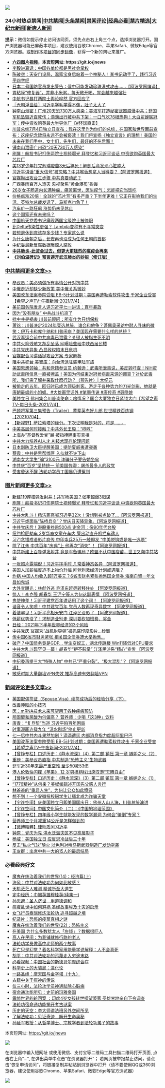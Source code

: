 ![](https://raw.githubusercontent.com/fqnews/bnews/master/64photo/fqnews-qr.jpg)

<div id="tt">
<h3>24小时热点禁闻|<a href="#%E4%B8%AD%E5%85%B1%E7%A6%81%E9%97%BB%E6%9B%B4%E5%A4%9A%E6%96%87%E7%AB%A0">中共禁闻</a>|<a href="#%E5%9B%BE%E7%89%87%E6%96%B0%E9%97%BB%E6%9B%B4%E5%A4%9A%E6%96%87%E7%AB%A0">头条禁闻</a>|<a href="#%E6%96%B0%E9%97%BB%E8%AF%84%E8%AE%BA%E6%9B%B4%E5%A4%9A%E6%96%87%E7%AB%A0">禁闻评论|<a href="#%E5%BF%85%E7%9C%8B%E7%BB%8F%E5%85%B8%E5%A5%BD%E6%96%87">经典必看|<a href="/video.md#%E7%A6%81%E7%89%87%E7%B2%BE%E9%80%89">禁片精选</a>|<a href="https://github.com/fqnews/djy/blob/master/gb/nf1351518.md#1">大纪元新闻</a>|<a href="https://github.com/fqnews/ntdtv/blob/master/gb/prog204.md#1">新唐人新闻</a></h3>
<div><b>提示：</b>微信如提示停止访问该网页，须先点击右上角三个点，选择浏览器打开。国产浏览器可能已屏蔽本项目，建议使用谷歌Chrome、苹果Safari、微软Edge等官方浏览器。或<a href="https://github.com/fqnews/bnews/blob/master/%E5%88%B6%E4%BD%9Cgit%E7%A6%81%E9%97%BB%E9%95%9C%E5%83%8F.md">制作本项目的同步镜像</a>，获得一个新的网址来推广。</div>
<ul>
<li><b><a href="http://d1.bdrive.tk/64.mp4" target="_blank">六四图片视频</a>，本页短网址: https://git.io/jnews</b></li>
<li><a href="/cbnews/20210704/1580297.md">李毅讲真话：中国各单位都是黑社会掌权</a></li>
<li><a href="/bannedvideo/20210704/1580320.md">陈破空：天安门设局，温家宝身后站着一个神秘人！某书记动手了，践行习近平四字经</a></li>
<li><a href="/cnnews/20210704/1580270.md">日本二号国防官员发出警告：俄中可能发动珍珠港式攻击......【阿波罗网编译】</a></li>
<li><a href="/health/20210704/1580216.md">胃粘膜“修复器”，并非小米粥，每天敞开喝，胃会越来越强壮</a></li>
<li><a href="/cbnews/20210705/1580462.md">中航书记暴打两院士舆论哗然 官方回应了</a></li>
<li><a href="/ssgc/20210704/1580402.md">〖兲朝浮世绘〗习近平学毛学得不像，肚子太大了</a></li>
<li><a href="/bannedvideo/20210705/1580539.md">钟南山泄密！广州20天恐730万人感染；美海军打造祕密武器威慑中共；菲国军机坠毁近百死伤；滴滴出行被中共下架；一口气吃76根热狗！大白鲨蝉联冠军；传中资收购英最大半导体厂【#环球直击】</a></li>
<li><a href="/bannedvideo/20210705/1580451.md">川普总统7月4日独立日宣布：我在这里作为你们的总统，在国家和世界面前宣布：这座纪念碑将永远不会被亵渎！我们将宣扬《独立宣言》的理想！美国的未来在我们手中，女士们，先生们，最好的还在后面！</a></li>
<li><a href="/cnnews/20210705/1580593.md">锺南山泄密广州恐“20天730万人感染”</a></li>
<li><a href="/topimagenews/20210704/1580353.md">刷屏！航投书记打伤两院士视频曝光 拜登忆和习近平谈话 中资欲购英国最大芯片厂</a></li>
<li><a href="/worldnews/20210705/1580506.md">美13岁少年打完辉瑞疫苗3天后猝死！解剖后竟发现心脏肿大</a></li>
<li><a href="/cnnews/20210704/1580221.md">习近平讲话“重大信号”被忽略？中共喉舌想拿人当猴耍？【阿波罗网报道】</a></li>
<li><a href="/cbnews/20210705/1580463.md">官媒抛出攻台三步骤 中共真要动武？</a></li>
<li><a href="/cbnews/20210704/1580281.md">广西暴雨百万人遭灾 央视聚焦“黄金瀑布”挨轰</a></li>
<li><a href="/health/20210705/1580554.md">26岁女子肠道内长满肿瘤，痛苦离世，医生叹气：怎能把它当饭吃</a></li>
<li><a href="/comments/20210704/1580329.md">价格疯涨20倍！全球的“芯片荒”有多严重？下半年更难！它正在影响我们的生活。英特尔总裁发话了，马斯克也急了！</a></li>
<li><a href="/cnnews/20210705/1580497.md">汽车价一路狂飙 涨势仍未见休止</a></li>
<li><a href="/bannedvideo/20210704/1580256.md">这个国家还有未来吗？</a></li>
<li><a href="/headline/20210705/1580429.md">中国航天党委书记痛殴两国宝级院士被停职</a></li>
<li><a href="/cnnews/20210705/1580485.md">比Delta传染性更强？ Lambda变种有不寻常突变</a></li>
<li><a href="/cnnews/20210705/1580452.md">若想退休到底该存多少钱？专家这么说</a></li>
<li><a href="/lifebaike/20210704/1580309.md">为什么唐朝之后，长安再也没成为任何王朝的首都</a></li>
<li><a href="/ssgc/20210704/1580359.md">中纪委最新反腐数据曝惊人腐败</a></li>
<li><b><a href="/comments/20200211/1275071.md" target="_blank">中共肺炎-此波会过去，但更大更猛烈的瘟疫会再来</a></b></li>
<li><b><a href="/comments/20200207/1272816.md" target="_blank">《刘伯温碑记》预言避开武汉肺炎的妙招（修订版）</a></b></li>
</ul>
</div>

<div class="catlist">
<h3><a href="/cbnews/" target="_blank">中共禁闻</a><span><a href="/cbnews/" target="_blank" rel="nofollow">更多文章>></a></span></h3>
<ul>
<li><a href="/cbnews/20210705/1580750.md" target="_blank">参议员：美必须做所有事情公开对抗中共</a></li>
<li><a href="/cbnews/20210705/1580731.md" target="_blank">中俄走近却缺少新政策 美中俄关系微妙</a></li>
<li><a href="/comments/20210705/1580728.md" target="_blank">美国改革法案参院受阻 EB-5计划过期；美国再遭勒索软件攻击 千家企业受害【希望之声TV-午夜新闻-2021/7/4】</a></li>
<li><a href="/cbnews/20210705/1580687.md" target="_blank">美前国务院发言人评习近平七一讲话：百年暴政</a></li>
<li><a href="/cbnews/20210705/1580677.md" target="_blank">因为“没有朋友” 中共战斗机凉了</a></li>
<li><a href="/cbnews/20210705/1580676.md" target="_blank">批中共是祸害 川普前顾问：所有作为只想保权</a></li>
<li><a href="/cbnews/20210705/1580648.md" target="_blank">萧铭：川普决定2024年竞选总统，谁会和他争？蓬佩奥采访中耐人寻味的微笑；伊万卡和库什纳和川普闹崩？美国现在需要什么样的总统？</a></li>
<li><a href="/cbnews/20210705/1580608.md" target="_blank">武汉军运会前中共病毒已泄露？关键人被指生死不明</a></li>
<li><a href="/cbnews/20210705/1580607.md" target="_blank">中共火箭残骸又胡乱坠落 网曝险些砸中陕西居民楼</a></li>
<li><a href="/cbnews/20210705/1580590.md" target="_blank">中共党庆异象 凸显政权陷末日危机</a></li>
<li><a href="/cbnews/20210705/1580589.md" target="_blank">官媒配合习讲话抛攻台方案 专家解析</a></li>
<li><a href="/cbnews/20210705/1580588.md" target="_blank">阻中共犯台 美智库：向台湾派驻装甲陆军旅</a></li>
<li><a href="/cbnews/20210705/1580564.md" target="_blank">美国思想领袖：共和党籍参议员 约翰逊：武毒所泄毒说，美反转吁查！NIH资助武毒所信息一直被掩盖！美国为何结束对冠状病毒来源的调查？对於武毒所，我们需了解并采取什麽行动？（预告片）| 大纪元</a></li>
<li><a href="/comments/20210705/1580563.md" target="_blank">被偷走的五年，回归时已成为顶级刺客。游走于各种势力的刀光剑影，她就是唐朝最飒的小姐姐。#大雄画里话外 #笔墨传说 #唐传奇 #聂隐娘</a></li>
<li><a href="/comments/20210705/1580557.md" target="_blank">美独立日 佛州集会川普谈使命；啥情况？国会大厦独立日紧锁大门【希望之声TV-每日头条-2021/7/4】</a></li>
<li><a href="/comments/20210705/1580545.md" target="_blank">巴顿将军第三集预告（Trailer） 辈辈英杰好儿郎 世世精铁百炼钢【20210704】</a></li>
<li><a href="/comments/20210705/1580540.md" target="_blank">【新视野】萨拉索塔的缘分。下次证明我是对的，将是……。</a></li>
<li><a href="/cbnews/20210705/1580538.md" target="_blank">中美高层何时接触？中共外长王毅：“哼哼”</a></li>
<li><a href="/cbnews/20210705/1580525.md" target="_blank">上海办“基督教爱党”展 被指掩瞒事实真相</a></li>
<li><a href="/cbnews/20210705/1580524.md" target="_blank">中共大力培养AI人才 AI技术现存伦理问题</a></li>
<li><a href="/cbnews/20210705/1580494.md" target="_blank">日本副防卫大臣提醒美国：提防夏威夷遭突袭</a></li>
<li><a href="/cbnews/20210705/1580493.md" target="_blank">蔡霞：中共是黑帮绑匪 入伙就不许下山</a></li>
<li><a href="/cbnews/20210705/1580492.md" target="_blank">湖南女大学生“骗”3100元 诈骗分子要告她坐牢</a></li>
<li><a href="/cbnews/20210705/1580484.md" target="_blank">中共庆“百岁”坚持统一 前美国务卿：屠杀最多人的政党</a></li>
<li><a href="/cbnews/20210705/1580475.md" target="_blank">受害昏迷不醒 法轮功学员丁国晨仍遭冤判</a></li>

</ul>
</div>
<div class="catlist">
<h3><a href="/topimagenews/" target="_blank">图片新闻</a><span><a href="/topimagenews/" target="_blank" rel="nofollow">更多文章>></a></span></h3>
<ul>
<li><a href="/topimagenews/20210705/1580483.md" target="_blank">新建119座核弹发射井！共军呛美国？张宇韶爆3阳谋</a></li>
<li><a href="/topimagenews/20210704/1580353.md" target="_blank">刷屏！航投书记打伤两院士视频曝光 拜登忆和习近平谈话 中资欲购英国最大芯片厂</a></li>
<li><a href="/topimagenews/20210704/1580198.md" target="_blank">中共大乱斗！杨洁篪高喊习近平32次！没想到被点破了&#8230;【阿波罗网报道】</a></li>
<li><a href="/topimagenews/20210704/1580090.md" target="_blank">习近平或面临“陈桥兵变”？党庆日天降异象。【阿波罗网报道】</a></li>
<li><a href="/topimagenews/20210704/1579925.md" target="_blank">中共党庆后！港股重挫逾500点 谢金河：像90年代台股</a></li>
<li><a href="/topimagenews/20210704/1579885.md" target="_blank">纽约抢匪劫车 2岁华裔女童在车内 警出动直升机拦车逮人</a></li>
<li><a href="/topimagenews/20210703/1579780.md" target="_blank">习71念错成语影片疯传 中印屯兵25万一触即发 “中美脱钩或是唯一选项”</a></li>
<li><a href="/topimagenews/20210703/1579613.md" target="_blank">除了江朱 中共百年“庆典”上 他再次“消失” ！【阿波罗网报道】</a></li>
<li><a href="/topimagenews/20210702/1579216.md" target="_blank">中共新建上百导弹发射井 竟是军备骗局？欧盟不认中国疫苗，世卫又帮中共站台</a></li>
<li><a href="/topimagenews/20210702/1578867.md" target="_blank">一张照片露端倪！习近平挥手时 几常委神态各异 【阿波罗网报道】</a></li>
<li><a href="/topimagenews/20210702/1578533.md" target="_blank">美国人加薪幅度追不上物价升幅 拜登刺激经济计划或遇阻？</a></li>
<li><a href="/topimagenews/20210701/1578374.md" target="_blank">炸锅 中国人均收入超1万美元？6省市财务紧张抛售国企债券 海南自贸一年文昌如鬼城</a></li>
<li><a href="/topimagenews/20210701/1578148.md" target="_blank">大外宣曝光：林彪外逃 毛泽东赶尽转移住处 【阿波罗网报道】</a></li>
<li><a href="/topimagenews/20210701/1578123.md" target="_blank">惊人！李克强 胡春华 王沪宁等人为何这副表情 【阿波罗网报道】</a></li>
<li><a href="/topimagenews/20210701/1578104.md" target="_blank">鬼使神差！习近平建党百年讲话用了这个词！ 【阿波罗网报道】</a></li>
<li><a href="/topimagenews/20210701/1578070.md" target="_blank">谐音令人笑喷！中共建党百年 党员人数再现奇异数字 【阿波罗网报道】</a></li>
<li><a href="/topimagenews/20210701/1577976.md" target="_blank">着装罕见！习近平亮相天安门 江泽民没影了 【阿波罗网报道】</a></li>
<li><a href="/topimagenews/20210701/1577804.md" target="_blank">低薪优势没了！求制造业别走 深圳要砍加班费、奖金</a></li>
<li><a href="/topimagenews/20210701/1577795.md" target="_blank">日经：2021年下半年世界经济的3个风险</a></li>
<li><a href="/topimagenews/20210701/1577782.md" target="_blank">中共党庆 官媒秀“战机射导弹”被抓盗印度影片…秒删</a></li>
<li><a href="/topimagenews/20210630/1577706.md" target="_blank">传中国6省市财务紧张 相关国企债券遭大举抛售…</a></li>
<li><a href="/topimagenews/20210630/1577541.md" target="_blank">破产？中国债务竟是GDP&#8230; 学生变奴工，湖北传跳楼 Win11降低对CPU要求</a></li>
<li><a href="/topimagenews/20210630/1577446.md" target="_blank">中共大乱斗现罕见一幕！胡春华“拒不鼓掌” 江泽民派系“精心”宣传 【阿波罗网报道】</a></li>
<li><a href="/topimagenews/20210630/1577424.md" target="_blank">中纪委再提三大“特殊人物” 中共已“严重分裂”、“极大混乱”？【阿波罗网报道】</a></li>
<li><a href="/comments/20210630/1485911.md" target="_blank">敏感时期大量翻墙VPN失效 推荐高速有效翻墙VPN</a></li>

</ul>
</div>
<div class="catlist">
<h3><a href="/comments/" target="_blank">新闻评论</a><span><a href="/comments/" target="_blank" rel="nofollow">更多文章>></a></span></h3>
<ul>
<li><a href="/comments/20210705/1580765.md" target="_blank">英国配偶签证（Spouse Visa）续签成功后的经验分享（下）</a></li>
<li><a href="/comments/20210705/1580754.md" target="_blank">改善睡眠的小技巧</a></li>
<li><a href="/comments/20210705/1580753.md" target="_blank">医：mRNA技术未来可望用于各种疾病预防</a></li>
<li><a href="/comments/20210705/1580752.md" target="_blank">胆固醇和尿酸为何偏高？ 营养师：少喝「这3种」饮料</a></li>
<li><a href="/comments/20210705/1580751.md" target="_blank">唐青：“复旦帮”当道 习近平陷百年困局</a></li>
<li><a href="/comments/20210705/1580739.md" target="_blank">时事漫画连载九年 “温水剧场”停止更新</a></li>
<li><a href="/comments/20210705/1580738.md" target="_blank">七一后中共内斗果然加剧？滴滴遭惩 内部消息指力度超阿里巴巴</a></li>
<li><a href="/comments/20210705/1580728.md" target="_blank">美国改革法案参院受阻 EB-5计划过期；美国再遭勒索软件攻击 千家企业受害【希望之声TV-午夜新闻-2021/7/4】</a></li>
<li><a href="/comments/20210705/1580727.md" target="_blank">【曾铮专栏】口述历史：《静水流深》（4）第二部 镇压 第一章 嫉妒之火（2）</a></li>
<li><a href="/comments/20210705/1580726.md" target="_blank">重磅：美参议员直指 中共制造“恐怖主义”生物武器</a></li>
<li><a href="/comments/20210705/1580720.md" target="_blank">菲军近30年来最严重空难 至少50死53伤</a></li>
<li><a href="/comments/20210705/1580701.md" target="_blank">港人伦敦快闪撑《苹果》 12 岁男撑枴杖出席叹港“无晒自由”</a></li>
<li><a href="/comments/20210705/1580700.md" target="_blank">【曾铮专栏】口述历史：《静水流深》（3）第二部 镇压 第一章 嫉妒之火（1）</a></li>
<li><a href="/comments/20210705/1580689.md" target="_blank">“1776精神”从何来？美媒编辑述开国先父感人言行</a></li>
<li><a href="/comments/20210705/1580680.md" target="_blank">林爸爸的“重启人生”，为何让公众如此愤怒</a></li>
<li><a href="/comments/20210705/1580679.md" target="_blank">想不到！一个安徽技校辍学生让缅北成为诈骗天堂</a></li>
<li><a href="/comments/20210705/1580674.md" target="_blank">【宇连空间】庆美国独立日即美国国庆日：佛州人山人海，川普总统演讲</a></li>
<li><a href="/comments/20210705/1580673.md" target="_blank">【宇连空间】中国文化简介（二）：《中国的地理范围》</a></li>
<li><a href="/comments/20210705/1580672.md" target="_blank">【曾铮专栏】四年级小学生就能发现的数学漏洞 为何会“骗倒”专家？</a></li>
<li><a href="/comments/20210705/1580666.md" target="_blank">营养师三个月减重14公斤是怎样做到的</a></li>
<li><a href="/comments/20210705/1580657.md" target="_blank">【微博精粹】律师质问习近平</a></li>
<li><a href="/comments/20210705/1580656.md" target="_blank">钟原：党庆为先 洪水泛滥灾区不见高层影子</a></li>
<li><a href="/comments/20210705/1580655.md" target="_blank">杨威：美国独立日 应反思冷战后三十年</a></li>
<li><a href="/comments/20210705/1580636.md" target="_blank">反击“纵火气球”酿火 以色列对哈马斯武器制造厂发动空袭</a></li>
<li><a href="/comments/20210705/1580628.md" target="_blank">王友群：出席中共一大的15人的最后结局</a></li>

</ul>
</div>

<div class="catlist">
<h3>必看经典好文</h3>
<ul>
<li><a href="/topimagenews/20180605/953415.md" target="_blank">魔鬼在统治着我们的世界(14)：经济篇(上)</a></li>
<li><a href="/comments/20191218/1228234.md" target="_blank">海风：中共对法轮功为何如此敏感？</a></li>
<li><a href="/comments/20210302/1496716.md" target="_blank">天机茫茫人难测 精诚所至大道生</a></li>
<li><a href="/tculture/20161028/606931.md" target="_blank">定中经历：巾帼英雄穆桂英(续集一)</a></li>
<li><a href="/comments/20210216/1488350.md" target="_blank">孙思邈：圣人济世　用道德调和</a></li>
<li><a href="/comments/20200618/1346823.md" target="_blank">瘟疫乱世中如何避祸 圣经故事埃及十灾的启示</a></li>
<li><a href="/topimagenews/20210512/1544658.md" target="_blank">女飞行员泰瑞修炼法轮功 追寻超越之境</a></li>
<li><a href="/topimagenews/20180408/925060.md" target="_blank">纪录片：恐怖的疫苗真相之谜</a></li>
<li><a href="/comments/20180804/981524.md" target="_blank">魔鬼在统治着我们的世界(22)：恐怖主义</a></li>
<li><a href="/comments/20200427/1319933.md" target="_blank">在美国 为什么多数犹太人「左倾」？数据很吓人</a></li>
<li><a href="/tculture/20121023/72121.md" target="_blank">高人在民间：为我铺就修行路的老人</a></li>
<li><a href="/comments/20200629/1352533.md" target="_blank">法轮功学员做高中老师的两个故事</a></li>
<li><a href="/comments/20200704/1355375.md" target="_blank">死亡只是幻觉？着名科学家用能量学说解释：人不会真死</a></li>
<li><a href="/cbnews/20200720/1363328.md" target="_blank">胡平：中共对法轮功的污蔑走入穷途末路</a></li>
<li><a href="/comments/20200806/1375443.md" target="_blank">必看视频：中国社会的斯德哥尔摩综合症</a></li>
<li><a href="/comments/20200605/783246.md" target="_blank">科学史上的大骗局：进化论</a></li>
<li><a href="/topimagenews/20180327/919935.md" target="_blank">一路圣缘：摩天国与金字塔（十九）</a></li>
<li><a href="/ccpdope/20200531/1337409.md" target="_blank">古籍中关于瘟神的传说</a></li>
<li><a href="/health/20170626/780270.md" target="_blank">仅三小时，法轮功学员神通祛除心脏病</a></li>
<li><a href="/cbnews/20180711/970353.md" target="_blank">宿命通功能所见：史前的玛雅帝国</a></li>
<li><a href="/comments/20210307/1499941.md" target="_blank">震惊世界的轮回案 ：印度4岁女孩转世探望婆家 圣雄甘地亲自下令调查</a></li>
<li><a href="/tculture/20121025/73079.md" target="_blank">法轮功宿命通功能揭开考古谜案</a></li>
<li><a href="/tculture/20121025/73064.md" target="_blank">历史的天空：李大师讲法班另外空间所见</a></li>
<li><a href="/comments/20200307/1289968.md" target="_blank">了解法轮功：见证奇迹　解开生命奥秘</a></li>
<li><a href="/comments/20210629/1576797.md" target="_blank">孙延军教授：从哲学博士、宗教学者到法轮功弟子的故事</a></li>

</ul>
</div>

本页短网址: https://git.io/jnews

![](https://raw.githubusercontent.com/fqnews/bnews/master/64photo/fqnews-qr.jpg)

在浏览器中输入短网址 或使用微信、支付宝等二维码工具扫描二维码打开页面, 点击右上角"...", 在弹出菜单中点击“在浏览器打开”； 若网页被举报禁止访问，请点击“恢复申请访问”，将链接复制并粘贴到浏览器中打开（请不要使用QQ或360浏览器，建议使用谷歌Chrome、苹果Safari、微软Edge等官方浏览器）

![](https://raw.githubusercontent.com/fqnews/bnews/master/64photo/wx.jpg)